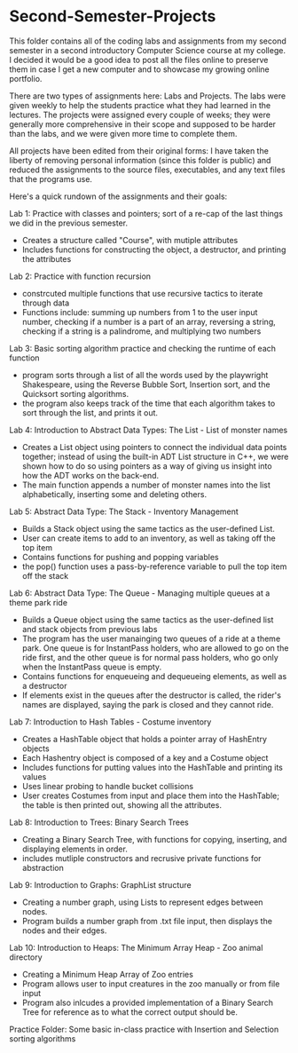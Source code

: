# Second-Semester-Projects

This folder contains all of the coding labs and assignments from my second semester in a second introductory Computer Science course at my college. I decided it would be a good idea to post all the files online to preserve them in case I get a new computer and to showcase my growing online portfolio.

There are two types of assignments here: Labs and Projects. The labs were given weekly to help the students practice what they had learned in the lectures. The projects were assigned every couple of weeks; they were generally more comprehensive in their scope and supposed to be harder than the labs, and we were given more time to complete them.

All projects have been edited from their original forms: I have taken the liberty of removing personal information (since this folder is public) and reduced the assignments to the source files, executables, and any text files that the programs use.

Here's a quick rundown of the assignments and their goals:

Lab 1: Practice with classes and pointers; sort of a re-cap of the last things we did in the previous semester.
 - Creates a structure called "Course", with mutiple attributes
 - Includes functions for constructing the object, a destructor, and printing the attributes
 
 Lab 2: Practice with function recursion
 - constrcuted multiple functions that use recursive tactics to iterate through data
 - Functions include: summing up numbers from 1 to the user input number, checking if a number is a part of an array, reversing a string, checking if a string is a palindrome, and multiplying two numbers
 
 Lab 3: Basic sorting algorithm practice and checking the runtime of each function
 - program sorts through a list of all the words used by the playwright Shakespeare, using the Reverse Bubble Sort, Insertion sort, and the Quicksort sorting algorithms.
 - the program also keeps track of the time that each algorithm takes to sort through the list, and prints it out.
 
Lab 4: Introduction to Abstract Data Types: The List - List of monster names
 - Creates a List object using pointers to connect the individual data points together; instead of using the built-in ADT List structure in C++, we were shown how to do so using pointers as a way of giving us insight into how the ADT works on the back-end.
 - The main function appends a number of monster names into the list alphabetically, inserting some and deleting others.
  
Lab 5: Abstract Data Type: The Stack - Inventory Management
 - Builds a Stack object using the same tactics as the user-defined List.
 - User can create items to add to an inventory, as well as taking off the top item
 - Contains functions for pushing and popping variables
 - the pop() function uses a pass-by-reference variable to pull the top item off the stack
  
Lab 6: Abstract Data Type: The Queue - Managing multiple queues at a theme park ride
 - Builds a Queue object using the same tactics as the user-defined list and stack objects from previous labs
 - The program has the user manainging two queues of a ride at a theme park. One queue is for InstantPass holders, who are allowed to go on the ride first, and the other queue is for normal pass holders, who go only when the InstantPass queue is empty.
 -  Contains functions for enqueueing and dequeueing elements, as well as a destructor
 - If elements exist in the queues after the destructor is called, the rider's names are displayed, saying the park is closed and they cannot ride.
 
Lab 7: Introduction to Hash Tables - Costume inventory
 - Creates a HashTable object that holds a pointer array of HashEntry objects
 - Each Hashentry object is composed of a key and a Costume object
 - Includes functions for putting values into the HashTable and printing its values
 - Uses linear probing to handle bucket collisions
 - User creates Costumes from input and place them into the HashTable; the table is then printed out, showing all the attributes.
 
Lab 8: Introduction to Trees: Binary Search Trees
 - Creating a Binary Search Tree, with functions for copying, inserting, and displaying elements in order.
 - includes mutliple constructors and recrusive private functions for abstraction

Lab 9: Introduction to Graphs: GraphList structure
 - Creating a number graph, using Lists to represent edges between nodes.
 - Program builds a number graph from .txt file input, then displays the nodes and their edges.
 
Lab 10: Introduction to Heaps: The Minimum Array Heap - Zoo animal directory
 - Creating a Minimum Heap Array of Zoo entries
 - Program allows user to input creatures in the zoo manually or from file input
 - Program also inlcudes a provided implementation of a Binary Search Tree for reference as to what the correct output should be.
 
Practice Folder: Some basic in-class practice with Insertion and Selection sorting algorithms
  
  
  
  
  
  
  
  
  
  
  
  
  
  
  
  
  
  
  
  
  
  
  
  
  
  
  
  
